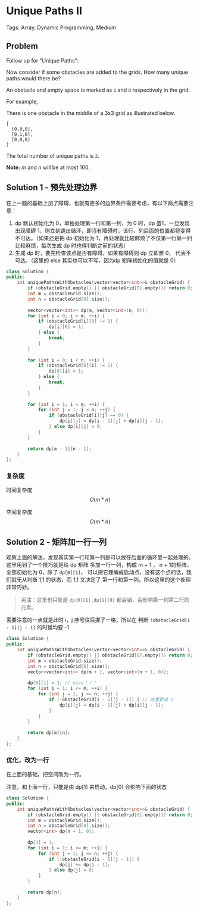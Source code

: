 # Unique Paths II

Tags: Array, Dynamic Programming, Medium

## Problem

Follow up for "Unique Paths":

Now consider if some obstacles are added to the grids. How many unique paths would there be?

An obstacle and empty space is marked as `1` and `0` respectively in the grid.

For example,

There is one obstacle in the middle of a 3x3 grid as illustrated below.

```
[
  [0,0,0],
  [0,1,0],
  [0,0,0]
]
```

The total number of unique paths is `2`.

**Note:** *m* and *n* will be at most 100.

## Solution 1 - 预先处理边界

在上一题的基础上加了障碍，也就有更多的边界条件需要考虑，有以下两点需要注意：

1. dp 默认初始化为 0，单独处理第一行和第一列，为 0 时，dp 置1，一旦发现出现障碍 1，则立刻跳出循环，即当有障碍时，该行、列后面的位置都将变得不可达。（如果还是把 dp 初始化为 1，再处理就比较麻烦了不仅第一行第一列比较麻烦，每次生成 dp 时也得判断之前的状态）
2. 生成 dp 时，要先检查该点是否有障碍，如果有障碍则 dp 立即置 0， 代表不可达。（这里的 else 其实也可以不写，因为dp 矩阵初始化的值就是 0）

```cpp
class Solution {
public:
    int uniquePathsWithObstacles(vector<vector<int>>& obstacleGrid) {
        if (obstacleGrid.empty() || obstacleGrid[0].empty()) return 0;
        int m = obstacleGrid.size();
        int n = obstacleGrid[0].size();
        
        vector<vector<int>> dp(m, vector<int>(n, 0));
        for (int i = 0; i < m; ++i) {
            if (obstacleGrid[i][0] != 1) {
                dp[i][0] = 1;
            } else {
                break;
            }
        }
        
        for (int i = 0; i < n; ++i) {
            if (obstacleGrid[0][i] != 1) {
                dp[0][i] = 1;
            } else {
                break;
            }
        }
        
        for (int i = 1; i < m; ++i) {
            for (int j = 1; j < n; ++j) {
                if (obstacleGrid[i][j] == 0) {
                    dp[i][j] = dp[i - 1][j] + dp[i][j - 1];
                } else dp[i][j] = 0;
            }
        }
        
        return dp[m - 1][n - 1];
    }
};
```

### 复杂度

时间复杂度 $$O(m * n)$$

空间复杂度 $$O(m * n)$$

## Solution 2 - 矩阵加一行一列

观察上面的解法，发现其实第一行和第一列是可以放在后面的循环里一起处理的。这里用到了一个技巧就是给 dp 矩阵 多加一行一列，构成 m + 1 ， n + 1的矩阵，全部初始化为 0，除了 `dp[0][1]`， 可以把它理解成启动点，没有这个点的话，我们就无从判断 1,1 的状态，而 1,1 又决定了 第一行和第一列。所以这里的这个处理非常巧妙。

> 另注：这里也只能是 `dp[0][1]` ,`dp[1][0]` 都会错，会影响第一列第二行的元素。

需要注意的一点就是此时 i，j 序号往后挪了一格，所以在 判断 `!obstacleGrid[i - 1][j - 1]` 的时候均要 -1

```cpp
class Solution {
public:
    int uniquePathsWithObstacles(vector<vector<int>>& obstacleGrid) {
        if (obstacleGrid.empty() || obstacleGrid[0].empty()) return 0;
        int m = obstacleGrid.size();
        int n = obstacleGrid[0].size();
        vector<vector<int>> dp(m + 1, vector<int>(n + 1, 0));
        
        dp[0][1] = 1; // nice！！！
        for (int i = 1; i <= m; ++i) {
            for (int j = 1; j <= n; ++j) {
                if (!obstacleGrid[i - 1][j - 1]) { // 这里要减 1
                    dp[i][j] = dp[i - 1][j] + dp[i][j - 1];
                }
            }
        }
        
        return dp[m][n];
    }
};
```

### 优化，改为一行

在上面的基础，把空间改为一行。

注意，和上面一行，只能是由 dp[1] 来启动，dp[0] 会影响下面的状态

```cpp
class Solution {
public:
    int uniquePathsWithObstacles(vector<vector<int>>& obstacleGrid) {
        if (obstacleGrid.empty() || obstacleGrid[0].empty()) return 0;
        int m = obstacleGrid.size();
        int n = obstacleGrid[0].size();
        vector<int> dp(n + 1, 0);
        
        dp[1] = 1;
        for (int i = 1; i <= m; ++i) {
            for (int j = 1; j <= n; ++j) {
                if (!obstacleGrid[i - 1][j - 1]) {
                    dp[j] += dp[j - 1];
                } else dp[j] = 0;
            }
        }
        
        return dp[n];
    }
};
```

